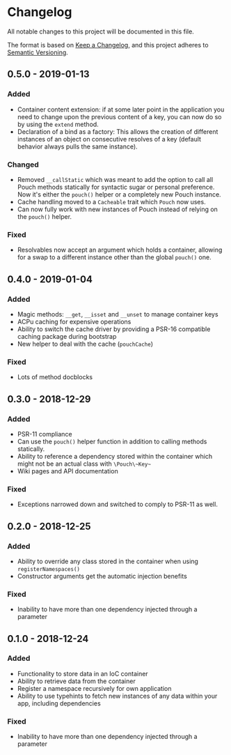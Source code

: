 # Changelog

All notable changes to this project will be documented in this file.

The format is based on [Keep a Changelog](https://keepachangelog.com/en/1.0.0/),
and this project adheres to [Semantic Versioning](https://semver.org/spec/v2.0.0.html).

## 0.5.0 - 2019-01-13

### Added

- Container content extension: if at some later point in the application you need to change upon the previous content of a key, you can now do so by using the `extend` method.
- Declaration of a bind as a factory: This allows the creation of different instances of an object on consecutive resolves of a key (default behavior always pulls the same instance).

### Changed

- Removed `__callStatic` which was meant to add the option to call all Pouch methods statically for syntactic sugar or personal preference. Now it's either the `pouch()` helper or a completely new Pouch instance.
- Cache handling moved to a `Cacheable` trait which `Pouch` now uses.
- Can now fully work with new instances of Pouch instead of relying on the `pouch()` helper.

### Fixed

- Resolvables now accept an argument which holds a container, allowing for a swap to a different instance other than the global `pouch()` one.

## 0.4.0 - 2019-01-04

### Added 

- Magic methods: `__get`, `__isset` and `__unset` to manage container keys
- ACPu caching for expensive operations
- Ability to switch the cache driver by providing a PSR-16 compatible caching package during bootstrap
- New helper to deal with the cache (`pouchCache`)

### Fixed

- Lots of method docblocks

## 0.3.0 - 2018-12-29

### Added

- PSR-11 compliance
- Can use the `pouch()` helper function in addition to calling methods statically.
- Ability to reference a dependency stored within the container which might not be an actual class with `\Pouch\~Key~`
- Wiki pages and API documentation

### Fixed 

- Exceptions narrowed down and switched to comply to PSR-11 as well.

## 0.2.0 - 2018-12-25

### Added
- Ability to override any class stored in the container when using `registerNamespaces()`
- Constructor arguments get the automatic injection benefits

### Fixed
- Inability to have more than one dependency injected through a parameter

## 0.1.0 - 2018-12-24

### Added
- Functionality to store data in an IoC container
- Ability to retrieve data from the container
- Register a namespace recursively for own application
- Ability to use typehints to fetch new instances of any data within your app, including dependencies

### Fixed
- Inability to have more than one dependency injected through a parameter
